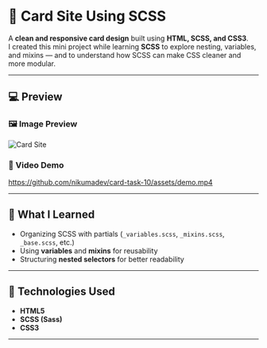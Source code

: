 # 🎴 Card Site Using SCSS

A **clean and responsive card design** built using **HTML, SCSS, and CSS3**.  
I created this mini project while learning **SCSS** to explore nesting, variables, and mixins — and to understand how SCSS can make CSS cleaner and more modular.

---

## 💻 Preview

### 🖼️ Image Preview

![Card Site]('./assets/output.png')

### 🎥 Video Demo

https://github.com/nikumadev/card-task-10/assets/demo.mp4

---

## 🧠 What I Learned

- Organizing SCSS with partials (`_variables.scss`, `_mixins.scss`, `_base.scss`, etc.)
- Using **variables** and **mixins** for reusability
- Structuring **nested selectors** for better readability

---

## 🚀 Technologies Used

- **HTML5**
- **SCSS (Sass)**
- **CSS3**

---
